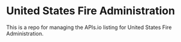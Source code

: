 # United States Fire Administration
This is a repo for managing the APIs.io listing for United States Fire Administration.
